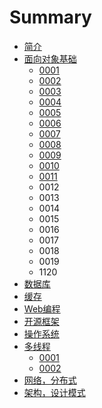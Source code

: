 # Summary

* [简介](README.md)
* [面向对象基础](chapter_01/README.md)
  * [0001](chapter_01/0001.md)
  * [0002](chapter_01/0002.md)
  * [0003](chapter_01/0003.md)
  * [0004](chapter_01/0004.md)
  * [0005](chapter_01/0005.md)
  * [0006](chapter_01/0006.md)
  * [0007](chapter_01/0007.md)
  * [0008](chapter_01/0008.md)
  * [0009](chapter_01/0009.md)
  * [0010](chapter_01/0010.md)
  * [0011](chapter_01/0011.md)
  * 0012
  * 0013
  * 0014
  * 0015
  * 0016
  * 0017
  * 0018
  * 0019
  * 1120
* [数据库](chapter_02/README.md)
* [缓存](chapter_03/README.md)
* [Web编程](chapter_04/README.md)
* [开源框架](chapter_05/README.md)
* [操作系统](chapter_05/README.md)
* [多线程](chapter_06/README.md)
  * [0001](chapter_06/0001.md)
  * [0002](chapter_06/0002.md)
* [网络，分布式](chapter_07/README.md)
* [架构，设计模式](chapter_08/README.md)

